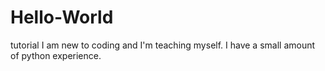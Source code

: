 # Hello-World
tutorial 
I am new to coding and I'm teaching myself. I have a small amount of python experience.
